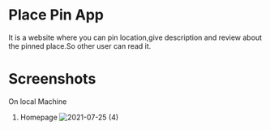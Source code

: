 # Place Pin App
It is a website where you can pin location,give description and review about the pinned place.So other user can read it.
# Screenshots
On local Machine

1. Homepage
![2021-07-25 (4)](https://user-images.githubusercontent.com/68457095/126900634-dc05dd36-21ce-40de-9b00-222397b60f0f.png)



